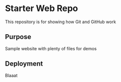 # Starter Web Repo

This repository is for showing how Git and GitHub work

## Purpose

Sample website with plenty of files for demos

## Deployment

Blaaat